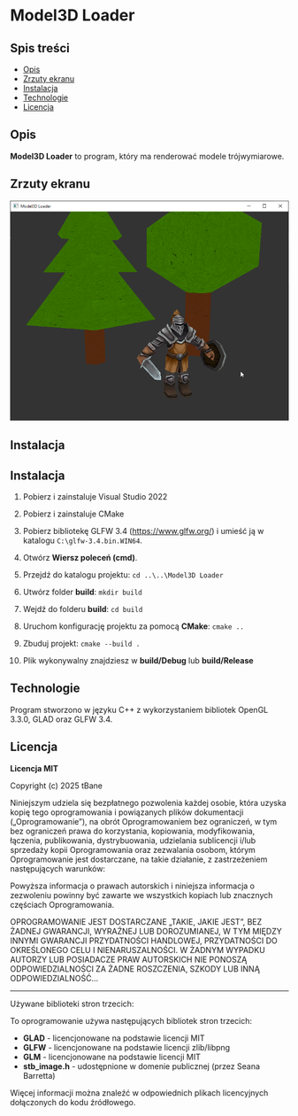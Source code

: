 # Model3D Loader

## Spis treści
- [Opis](#opis)
- [Zrzuty ekranu](#zrzuty-ekranu)
- [Instalacja](#instalacja)
- [Technologie](#technologie)
- [Licencja](#licencja)

## Opis
**Model3D Loader** to program, który ma renderować modele trójwymiarowe.

## Zrzuty ekranu
![Zrzut ekranu](screenshots/01.png)

## Instalacja
## Instalacja
1. Pobierz i zainstaluje Visual Studio 2022
2. Pobierz i zainstaluje CMake
3. Pobierz bibliotekę GLFW 3.4 (https://www.glfw.org/) i umieść ją w katalogu `C:\glfw-3.4.bin.WIN64`.

4. Otwórz **Wiersz poleceń (cmd)**.
5. Przejdź do katalogu projektu:
`
cd ..\..\Model3D Loader
`
6. Utwórz folder **build**:
`
mkdir build
`
7. Wejdź do folderu **build**:
`
cd build
`
8. Uruchom konfigurację projektu za pomocą **CMake**:
`
cmake ..
`
9. Zbuduj projekt:
`
cmake --build .
`

10. Plik wykonywalny znajdziesz w **build/Debug** lub **build/Release**
## Technologie
Program stworzono w języku C++ z wykorzystaniem bibliotek OpenGL 3.3.0, GLAD oraz GLFW 3.4.
  
## Licencja
**Licencja MIT**

Copyright (c) 2025 tBane

Niniejszym udziela się bezpłatnego pozwolenia każdej osobie, która uzyska kopię
tego oprogramowania i powiązanych plików dokumentacji („Oprogramowanie”), na obrót
Oprogramowaniem bez ograniczeń, w tym bez ograniczeń prawa
do korzystania, kopiowania, modyfikowania, łączenia, publikowania, dystrybuowania, udzielania sublicencji i/lub sprzedaży
kopii Oprogramowania oraz zezwalania osobom, którym Oprogramowanie jest
dostarczane, na takie działanie, z zastrzeżeniem następujących warunków:

Powyższa informacja o prawach autorskich i niniejsza informacja o zezwoleniu powinny być zawarte
we wszystkich kopiach lub znacznych częściach Oprogramowania.

OPROGRAMOWANIE JEST DOSTARCZANE „TAKIE, JAKIE JEST”, BEZ ŻADNEJ GWARANCJI, WYRAŹNEJ LUB
DOROZUMIANEJ, W TYM MIĘDZY INNYMI GWARANCJI PRZYDATNOŚCI HANDLOWEJ,
PRZYDATNOŚCI DO OKREŚLONEGO CELU I NIENARUSZALNOŚCI. W ŻADNYM WYPADKU
AUTORZY LUB POSIADACZE PRAW AUTORSKICH NIE PONOSZĄ ODPOWIEDZIALNOŚCI ZA ŻADNE ROSZCZENIA, SZKODY LUB INNĄ
ODPOWIEDZIALNOŚĆ...

---

Używane biblioteki stron trzecich:

To oprogramowanie używa następujących bibliotek stron trzecich:

- **GLAD** - licencjonowane na podstawie licencji MIT
- **GLFW** - licencjonowane na podstawie licencji zlib/libpng
- **GLM** - licencjonowane na podstawie licencji MIT
- **stb_image.h** - udostępnione w domenie publicznej (przez Seana Barretta)

Więcej informacji można znaleźć w odpowiednich plikach licencyjnych dołączonych do kodu źródłowego.